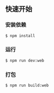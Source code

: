 ## 快速开始

### 安装依赖

```bash
$ npm install
```

### 运行

```bash
$ npm run dev:web
```

### 打包

```bash
$ npm run build:web
```
